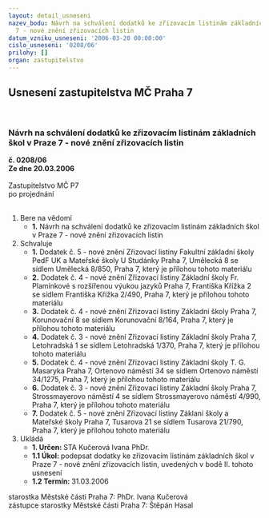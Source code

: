 ```yaml
---
layout: detail_usneseni
nazev_bodu: Návrh na schválení dodatků ke zřizovacím listinám základních škol v Praze
  7 - nové znění zřizovacích listin
datum_vzniku_usneseni: '2006-03-20 00:00:00'
cislo_usneseni: '0208/06'
prilohy: []
organ: zastupitelstvo
---
```

<div id="ucUsn_pList" class="usn">
	<span><h2>Usnesení zastupitelstva MČ Praha 7 </h2>
<br></span><div class="standBody">
<span><h3>Návrh na schválení dodatků ke zřizovacím listinám základních škol v Praze 7 - nové znění zřizovacích listin</h3></span><div class="center">
		<strong>č. 0208/06</strong><br>
	</div>
<div class="center">
		<strong>Ze dne 20.03.2006</strong><br><br>
	</div>Zastupitelstvo MČ P7<br> po projednání<br><br><ol>
<li>Bere na vědomí<ul><li>
<strong>1.</strong> Návrh na schválení dodatků ke zřizovacím listinám základních škol v Praze 7 - nové znění zřizovacích listin</li></ul>
</li>
<li>Schvaluje<ul>
<li>
<strong>1.</strong> Dodatek č. 5 - nové znění Zřizovací listiny Fakultní základní školy PedF UK a Mateřské školy U Studánky Praha 7, Umělecká 8 se sídlem Umělecká 8/850, Praha 7, který je přílohou tohoto materiálu</li>
<li>
<strong>2.</strong> Dodatek č. 4 - nové znění Zřizovací listiny Základní školy Fr. Plamínkové s rozšířenou výukou jazyků Praha 7, Františka Křížka 2 se sídlem Františka Křížka 2/490, Praha 7, který je přílohou tohoto materiálu </li>
<li>
<strong>3.</strong> Dodatek č. 4 - nové znění Zřizovací listiny Základní školy Praha 7, Korunovační 8 se sídlem Korunovační 8/164, Praha 7, který je přílohou tohoto materiálu</li>
<li>
<strong>4.</strong> Dodatek č. 3 - nové znění Zřizovací listiny Základní školy Praha 7, Letohradská 1 se sídlem Letohradská 1/370, Praha 7, který je přílohou tohoto materiálu </li>
<li>
<strong>5.</strong> Dodatek č. 4 - nové znění Zřizovací listiny Základní školy T. G. Masaryka Praha 7, Ortenovo náměstí 34 se sídlem Ortenovo náměstí 34/1275, Praha 7, který je přílohou tohoto materiálu</li>
<li>
<strong>6.</strong> Dodatek č. 3 - nové znění Zřizovací listiny Základní školy Praha 7, Strossmayerovo náměstí 4 se sídlem Strossmayerovo náměstí 4/990, Praha 7, který je přílohou tohoto materiálu</li>
<li>
<strong>7.</strong> Dodatek č. 5 - nové znění Zřizovací listiny Záklaní školy a Mateřské školy Praha 7, Tusarova 21 se sídlem Tusarova 21/790, Praha 7, který je přílohou tohoto materiálu  </li>
</ul>
</li>
<li>Ukládá<ul>
<li>
<strong>1. Určen: </strong>STA Kučerová Ivana PhDr.</li>
<li>
<strong>1.1 Úkol: </strong>podepsat dodatky ke zřizovacím listinám základních škol v Praze 7 - nové znění zřizovacích listin, uvedených v bodě II. tohoto usnesení </li>
<li>
<strong>1.2 Termín: </strong>31.03.2006</li>
</ul>
</li>
</ol>starostka Městské části Praha 7: PhDr. Ivana Kučerová<br>zástupce starostky Městské části Praha 7: Štěpán Hasal
</div>
</div>